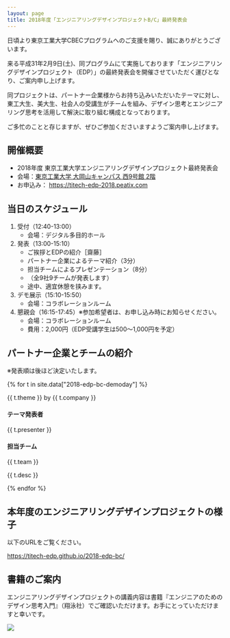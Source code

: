 ```yaml
---
layout: page
title: 2018年度「エンジニアリングデザインプロジェクトB/C」最終発表会
---
```


日頃より東京工業大学CBECプログラムへのご支援を賜り、誠にありがとうございます。

来る平成31年2月9日(土)、同プログラムにて実施しております「エンジニアリングデザインプロジェクト（EDP）」の最終発表会を開催させていただく運びとなり、ご案内申し上げます。

同プロジェクトは、パートナー企業様からお持ち込みいただいたテーマに対し、東工大生、美大生、社会人の受講生がチームを組み、デザイン思考とエンジニアリング思考を活用して解決に取り組む構成となっております。

ご多忙のことと存じますが、ぜひご参加くださいますようご案内申し上げます。

## 開催概要
* 2018年度 東京工業大学エンジニアリングデザインプロジェクト最終発表会
* 会場：[東京工業大学 大岡山キャンパス 西9号館 2階](http://www.dst.titech.ac.jp/outline/facility/image/w9_map.pdf)
* お申込み： <https://titech-edp-2018.peatix.com>

## 当日のスケジュール

1. 受付（12:40-13:00）
   * 会場：デジタル多目的ホール
2. 発表（13:00-15:10）
   * ご挨拶とEDPの紹介［齋藤］
   * パートナー企業によるテーマ紹介（3分）
   * 担当チームによるプレゼンテーション（8分）
   * （全9社9チームが発表します）
   * 途中、適宜休憩を挟みます。
3. デモ展示（15:10-15:50）
   * 会場：コラボレーションルーム
4. 懇親会（16:15-17:45）※参加希望者は、お申し込み時にお知らせください。
   * 会場：コラボレーションルーム
   * 費用：2,000円（EDP受講学生は500〜1,000円を予定）

## パートナー企業とチームの紹介

※発表順は後ほど決定いたします。

{% for t in site.data["2018-edp-bc-demoday"] %}
<div class="panel panel-primary">
<div class="panel-heading">
{{ t.theme }} by {{ t.company }}
</div>
<div class="list-group">
<a class="list-group-item">
<h4 class="list-group-item-heading">テーマ発表者</h4>
<p class="list-group-item-text">{{ t.presenter }}</p>
</a>
<a class="list-group-item">
<h4 class="list-group-item-heading">担当チーム</h4>
<p class="list-group-item-text">{{ t.team }}</p>
<p class="list-group-item-text">{{ t.desc }}</p>
</a>
</div>
</div>
{% endfor %}

## 本年度のエンジニアリングデザインプロジェクトの様子

以下のURLをご覧ください。

<https://titech-edp.github.io/2018-edp-bc/>

## 書籍のご案内

エンジニアリングデザインプロジェクトの講義内容は書籍『エンジニアのためのデザイン思考入門』（翔泳社）でご確認いただけます。お手にとっていただけますと幸いです。

[![](https://titech-edp.github.io/images/edp-book.png)](http://www.shoeisha.co.jp/book/detail/9784798153858)
